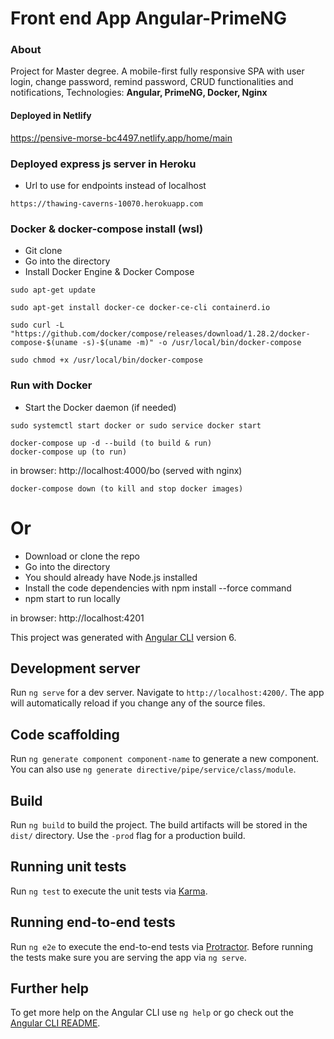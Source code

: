 # Front end App Angular-PrimeNG

### About

Project for Master degree.
A mobile-first fully responsive SPA with user login, change password, remind password, CRUD functionalities and notifications, 
Technologies: **Angular, PrimeNG, Docker, Nginx**

#### Deployed in Netlify

https://pensive-morse-bc4497.netlify.app/home/main

### Deployed express js server in Heroku

- Url to use for endpoints instead of localhost

```
https://thawing-caverns-10070.herokuapp.com
```

### Docker & docker-compose install (wsl)

- Git clone
- Go into the directory
- Install Docker Engine & Docker Compose

```
sudo apt-get update
```

```
sudo apt-get install docker-ce docker-ce-cli containerd.io
```

```
sudo curl -L "https://github.com/docker/compose/releases/download/1.28.2/docker-compose-$(uname -s)-$(uname -m)" -o /usr/local/bin/docker-compose
```

```
sudo chmod +x /usr/local/bin/docker-compose
```

### Run with Docker

- Start the Docker daemon (if needed)

```
sudo systemctl start docker or sudo service docker start
```

```
docker-compose up -d --build (to build & run)
docker-compose up (to run)
```

in browser: http://localhost:4000/bo (served with nginx)

```
docker-compose down (to kill and stop docker images)
```

# Or

- Download or clone the repo
- Go into the directory
- You should already have Node.js installed
- Install the code dependencies with npm install --force command
- npm start to run locally

in browser: http://localhost:4201

This project was generated with [Angular CLI](https://github.com/angular/angular-cli) version 6.

## Development server

Run `ng serve` for a dev server. Navigate to `http://localhost:4200/`. The app will automatically reload if you change any of the source files.

## Code scaffolding

Run `ng generate component component-name` to generate a new component. You can also use `ng generate directive/pipe/service/class/module`.

## Build

Run `ng build` to build the project. The build artifacts will be stored in the `dist/` directory. Use the `-prod` flag for a production build.

## Running unit tests

Run `ng test` to execute the unit tests via [Karma](https://karma-runner.github.io).

## Running end-to-end tests

Run `ng e2e` to execute the end-to-end tests via [Protractor](http://www.protractortest.org/).
Before running the tests make sure you are serving the app via `ng serve`.

## Further help

To get more help on the Angular CLI use `ng help` or go check out the [Angular CLI README](https://github.com/angular/angular-cli/blob/master/README.md).
